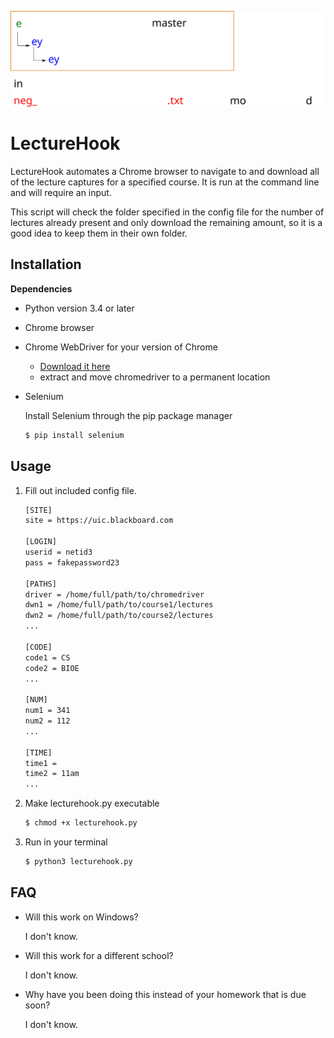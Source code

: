 <p align="left">
  <img src="https://github.com/DavidCdeB/Trial/blob/master/Images/extract2.svg">
</p>

# LectureHook

LectureHook automates a Chrome browser to navigate to and download all of the lecture captures for a specified course. It is run at the command line and will require an input.

This script will check the folder specified in the config file for the number of lectures already present and only download the remaining amount, so it is a good idea to keep them in their own folder.

## Installation

**Dependencies**
- Python version 3.4 or later
- Chrome browser

- Chrome WebDriver for your version of Chrome

    + [Download it here](https://chromedriver.chromium.org/downloads)
    + extract and move chromedriver to a permanent location

- Selenium
    
    Install Selenium through the pip package manager
    ```sh
    $ pip install selenium
    ```

## Usage
1. Fill out included config file. 
    ```sh
    [SITE]
    site = https://uic.blackboard.com

    [LOGIN]
    userid = netid3
    pass = fakepassword23

    [PATHS]
    driver = /home/full/path/to/chromedriver
    dwn1 = /home/full/path/to/course1/lectures
    dwn2 = /home/full/path/to/course2/lectures
    ...
    
    [CODE]
    code1 = CS
    code2 = BIOE
    ...

    [NUM]
    num1 = 341
    num2 = 112
    ...

    [TIME]
    time1 = 
    time2 = 11am
    ...
    ```
2. Make lecturehook.py executable
    ```sh
    $ chmod +x lecturehook.py
    ```
3. Run in your terminal
    ```sh
    $ python3 lecturehook.py
    ```

## FAQ
- Will this work on Windows?

    I don't know.

- Will this work for a different school?

    I don't know.

- Why have you been doing this instead of your homework that is due soon?

    I don't know.
